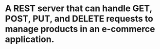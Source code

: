 # A REST server that can handle GET, POST, PUT, and DELETE requests to manage products in an e-commerce application.
